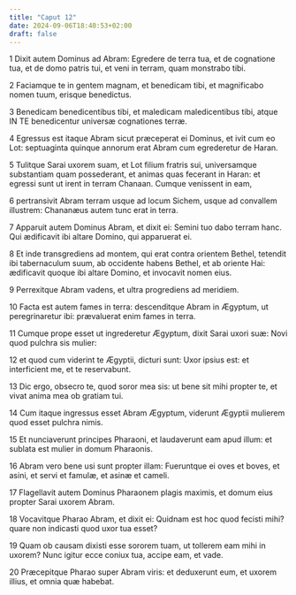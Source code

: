 ```yaml
---
title: "Caput 12"
date: 2024-09-06T18:40:53+02:00
draft: false
---
```




1 Dixit autem Dominus ad Abram: Egredere de terra tua, et de cognatione tua, et de domo patris tui, et veni in terram, quam monstrabo tibi.

2 Faciamque te in gentem magnam, et benedicam tibi, et magnificabo nomen tuum, erisque benedictus.

3 Benedicam benedicentibus tibi, et maledicam maledicentibus tibi, atque IN TE benedicentur universæ cognationes terræ.

4 Egressus est itaque Abram sicut præceperat ei Dominus, et ivit cum eo Lot: septuaginta quinque annorum erat Abram cum egrederetur de Haran.

5 Tulitque Sarai uxorem suam, et Lot filium fratris sui, universamque substantiam quam possederant, et animas quas fecerant in Haran: et egressi sunt ut irent in terram Chanaan. Cumque venissent in eam,

6 pertransivit Abram terram usque ad locum Sichem, usque ad convallem illustrem: Chananæus autem tunc erat in terra.

7 Apparuit autem Dominus Abram, et dixit ei: Semini tuo dabo terram hanc. Qui ædificavit ibi altare Domino, qui apparuerat ei.

8 Et inde transgrediens ad montem, qui erat contra orientem Bethel, tetendit ibi tabernaculum suum, ab occidente habens Bethel, et ab oriente Hai: ædificavit quoque ibi altare Domino, et invocavit nomen eius.

9 Perrexitque Abram vadens, et ultra progrediens ad meridiem.

10 Facta est autem fames in terra: descenditque Abram in Ægyptum, ut peregrinaretur ibi: prævaluerat enim fames in terra.

11 Cumque prope esset ut ingrederetur Ægyptum, dixit Sarai uxori suæ: Novi quod pulchra sis mulier:

12 et quod cum viderint te Ægyptii, dicturi sunt: Uxor ipsius est: et interficient me, et te reservabunt.

13 Dic ergo, obsecro te, quod soror mea sis: ut bene sit mihi propter te, et vivat anima mea ob gratiam tui.

14 Cum itaque ingressus esset Abram Ægyptum, viderunt Ægyptii mulierem quod esset pulchra nimis.

15 Et nunciaverunt principes Pharaoni, et laudaverunt eam apud illum: et sublata est mulier in domum Pharaonis.

16 Abram vero bene usi sunt propter illam: Fueruntque ei oves et boves, et asini, et servi et famulæ, et asinæ et cameli.

17 Flagellavit autem Dominus Pharaonem plagis maximis, et domum eius propter Sarai uxorem Abram.

18 Vocavitque Pharao Abram, et dixit ei: Quidnam est hoc quod fecisti mihi? quare non indicasti quod uxor tua esset?

19 Quam ob causam dixisti esse sororem tuam, ut tollerem eam mihi in uxorem? Nunc igitur ecce coniux tua, accipe eam, et vade.

20 Præcepitque Pharao super Abram viris: et deduxerunt eum, et uxorem illius, et omnia quæ habebat.

